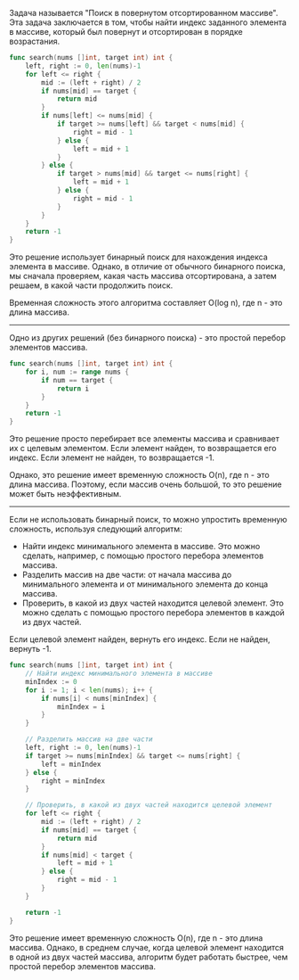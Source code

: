 Задача называется "Поиск в повернутом отсортированном массиве". Эта задача заключается в том, чтобы найти индекс заданного элемента в массиве, который был повернут и отсортирован в порядке возрастания.

```go
func search(nums []int, target int) int {
    left, right := 0, len(nums)-1
    for left <= right {
        mid := (left + right) / 2
        if nums[mid] == target {
            return mid
        }
        if nums[left] <= nums[mid] {
            if target >= nums[left] && target < nums[mid] {
                right = mid - 1
            } else {
                left = mid + 1
            }
        } else {
            if target > nums[mid] && target <= nums[right] {
                left = mid + 1
            } else {
                right = mid - 1
            }
        }
    }
    return -1
}
```

Это решение использует бинарный поиск для нахождения индекса элемента в массиве. Однако, в отличие от обычного бинарного поиска, мы сначала проверяем, какая часть массива отсортирована, а затем решаем, в какой части продолжить поиск.

Временная сложность этого алгоритма составляет O(log n), где n - это длина массива.

---

Одно из других решений (без бинарного поиска) - это простой перебор элементов массива.

```go
func search(nums []int, target int) int {
    for i, num := range nums {
        if num == target {
            return i
        }
    }
    return -1
}
```

Это решение просто перебирает все элементы массива и сравнивает их с целевым элементом. Если элемент найден, то возвращается его индекс. Если элемент не найден, то возвращается -1.

Однако, это решение имеет временную сложность O(n), где n - это длина массива. Поэтому, если массив очень большой, то это решение может быть неэффективным.

---

Если не использовать бинарный поиск, то можно упростить временную сложность, используя следующий алгоритм:

- Найти индекс минимального элемента в массиве. Это можно сделать, например, с помощью простого перебора элементов массива.
- Разделить массив на две части: от начала массива до минимального элемента и от минимального элемента до конца массива.
- Проверить, в какой из двух частей находится целевой элемент. Это можно сделать с помощью простого перебора элементов в каждой из двух частей.

Если целевой элемент найден, вернуть его индекс. Если не найден, вернуть -1.

```go
func search(nums []int, target int) int {
    // Найти индекс минимального элемента в массиве
    minIndex := 0
    for i := 1; i < len(nums); i++ {
        if nums[i] < nums[minIndex] {
            minIndex = i
        }
    }

    // Разделить массив на две части
    left, right := 0, len(nums)-1
    if target >= nums[minIndex] && target <= nums[right] {
        left = minIndex
    } else {
        right = minIndex
    }

    // Проверить, в какой из двух частей находится целевой элемент
    for left <= right {
        mid := (left + right) / 2
        if nums[mid] == target {
            return mid
        }
        if nums[mid] < target {
            left = mid + 1
        } else {
            right = mid - 1
        }
    }

    return -1
}
```

Это решение имеет временную сложность O(n), где n - это длина массива. Однако, в среднем случае, когда целевой элемент находится в одной из двух частей массива, алгоритм будет работать быстрее, чем простой перебор элементов массива.
